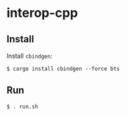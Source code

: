 # interop-cpp

## Install
Install `cbindgen`:
```
$ cargo install cbindgen --force bts
```

## Run
```
$ . run.sh
```

